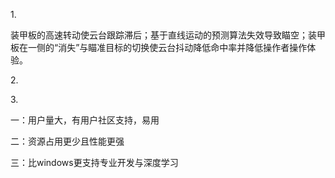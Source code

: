 1\.

装甲板的高速转动使云台跟踪滞后；基于直线运动的预测算法失效导致瞄空；装甲板在一侧的“消失”与瞄准目标的切换使云台抖动降低命中率并降低操作者操作体验。



2\.





3\.

一：用户量大，有用户社区支持，易用

二：资源占用更少且性能更强

三：比windows更支持专业开发与深度学习

